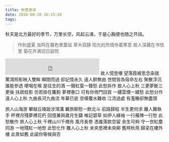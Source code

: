 ```yaml
---
title: 秋意渐浓
date: 2016-08-28 16:15:26
tags:
---
```

秋天是北方最好的季节，万里长空，风起云涌，于是心胸便也随之开阔。

<!-- more -->

> 作别盛夏
> 虫鸣在暮色里蔓延 草木寂静
> 阳光的热情伴着寒意
> 故人深藏在书信里
> 菊花开满旧日庭院

<iframe frameborder="no" border="0" marginwidth="0" marginheight="0" width=298 height=52 src="http://music.163.com/outchain/player?type=2&id=28765210&auto=0&height=32"></iframe>
故人憶登樓 望落霞被思念染就
驚鴻照影映入雙眸 瞬間而過 卻記憶永久
遠人醉無由 世間皆為宿命左右
聚散浮沉誰能參透 哽咽在喉 是往生的酒
一聲紅葉一聲愁 此愁拆作 故人心上秋
三更夢斷三更後 扶疏桂影 仿若掛在簾鉤
夢裡巷口 可有你倚門回首
一縷雲煙一續愁 此愁分作 遠人心上秋
九曲長河九曲流 年華巳逝 空嘆覆水難收
江流過處 有濫觴卻無盡頭

旅人山海游 攀越丘陵跋涉鴻溝
羈旅聊慰一飲北斗 前路歸程 半生更何求
離人難執手 杯裡月殘夢裡花朽
回憶兼與歲月生鏽 唯記碧草 如伊人綠袖
一行雁陣一行愁 此愁散作 旅人心上秋
千裡山川千裡舟 風月長卷 憑誰落款空留
余生可夠 守一世紅塵同游
一地殘紅一地愁 此愁化作 離人心上秋
未央思裡未央柳 舊時秋燕 歸梁在樓外樓
此景如舊 此諾你等候與否
